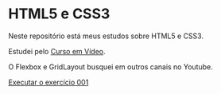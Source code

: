 # HTML5 e CSS3
 Neste repositório está meus estudos sobre HTML5 e CSS3.

 Estudei pelo <a href="https://youtube.com/playlist?list=PLHz_AreHm4dkZ9-atkcmcBaMZdmLHft8n&si=NVwzM7aR2P4wPkBL" target="_blank">Curso em Vídeo</a>.

 O Flexbox e GridLayout busquei em outros canais no Youtube.

 <a href="https://joaovitordomingos.github.io/html-css/capitulo-4/ex001/index.html">Executar o exercício 001</a>

